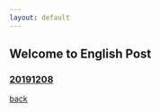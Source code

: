 ```yaml
---
layout: default
---
```


## Welcome to English Post

### [20191208](./posts/english/20191208.md)


[back](./)
